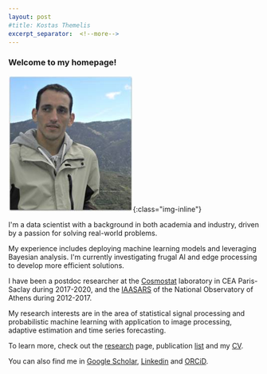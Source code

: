 ```yaml
---
layout: post
#title: Kostas Themelis
excerpt_separator:  <!--more-->
---
```


### Welcome to my homepage!


![me](/images/dscn2366_2_.jpg){:class="img-inline"}

<!-- I am a zealous reader of statistical machine learning articles. I often express my thoughts in machine language. -->

I'm a data scientist with a background in both academia and industry, driven by a passion for solving real-world problems. 

My experience includes deploying machine learning models and leveraging Bayesian analysis. I'm currently investigating frugal AI and edge processing to develop more efficient solutions.

I have been a postdoc researcher at the [Cosmostat](http://www.cosmostat.org/) laboratory in CEA Paris-Saclay during 2017-2020, and the [IAASARS](https://www.astro.noa.gr/en/main/) of the National Observatory of Athens during 2012-2017.

My research interests are in the area of statistical signal processing and probabilistic machine learning with application to image processing, adaptive estimation and time series forecasting.

To learn more, check out the [research](https://themelis.github.io/research.html "research") page, publication [list](https://themelis.github.io/publications.html "pubs") and my [CV]( https://themelis.github.io/shortbio.html "contact").

You can also find me in [Google Scholar](http://scholar.google.gr/citations?user=q6vZ-pwAAAAJ&hl=en "scholar"), [Linkedin](http://www.linkedin.com/pub/konstantinos-themelis/13/625/266 "linkedin") and [ORCiD](http://orcid.org/0000-0002-0090-4312 "ORCiD").

<!-- Suggested reads

* Machine Learning, A Bayesian and Optimization Perspective, book by Sergios Theodoridis.
* Statistical Signal Processing: Detection, Estimation, and Time Series Analysis, book by Louis L. Scharf. -->
